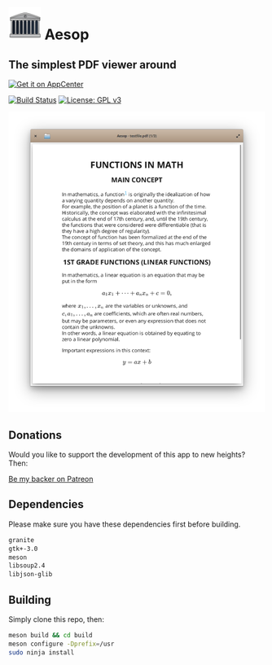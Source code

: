 # ![icon](data/icon.png) Aesop

## The simplest PDF viewer around

[![Get it on AppCenter](https://appcenter.elementary.io/badge.svg)](https://appcenter.elementary.io/com.github.lainsce.aesop)

[![Build Status](https://travis-ci.org/lainsce/aesop.svg?branch=master)](https://travis-ci.org/lainsce/aesop)
[![License: GPL v3](https://img.shields.io/badge/License-GPL%20v3-blue.svg)](http://www.gnu.org/licenses/gpl-3.0)

![Screenshot](data/shot.png)

## Donations

Would you like to support the development of this app to new heights? Then:

[Be my backer on Patreon](https://www.patreon.com/lainsce)

## Dependencies

Please make sure you have these dependencies first before building.

```bash
granite
gtk+-3.0
meson
libsoup2.4
libjson-glib
```

## Building

Simply clone this repo, then:

```bash
meson build && cd build
meson configure -Dprefix=/usr
sudo ninja install
```
